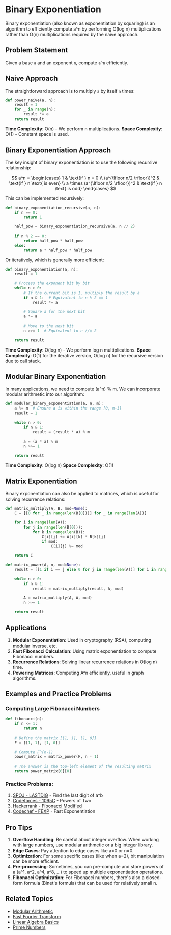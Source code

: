 # Binary Exponentiation

Binary exponentiation (also known as exponentiation by squaring) is an algorithm to efficiently compute a^n by performing O(log n) multiplications rather than O(n) multiplications required by the naive approach.

## Problem Statement

Given a base `a` and an exponent `n`, compute `a^n` efficiently.

## Naive Approach

The straightforward approach is to multiply `a` by itself `n` times:

```python
def power_naive(a, n):
    result = 1
    for _ in range(n):
        result *= a
    return result
```

**Time Complexity**: O(n) - We perform n multiplications.
**Space Complexity**: O(1) - Constant space is used.

## Binary Exponentiation Approach

The key insight of binary exponentiation is to use the following recursive relationship:

$$
a^n = 
\begin{cases}
1 & \text{if } n = 0 \\
(a^{\lfloor n/2 \rfloor})^2 & \text{if } n \text{ is even} \\
a \times (a^{\lfloor n/2 \rfloor})^2 & \text{if } n \text{ is odd}
\end{cases}
$$

This can be implemented recursively:

```python
def binary_exponentiation_recursive(a, n):
    if n == 0:
        return 1
    
    half_pow = binary_exponentiation_recursive(a, n // 2)
    
    if n % 2 == 0:
        return half_pow * half_pow
    else:
        return a * half_pow * half_pow
```

Or iteratively, which is generally more efficient:

```python
def binary_exponentiation(a, n):
    result = 1
    
    # Process the exponent bit by bit
    while n > 0:
        # If the current bit is 1, multiply the result by a
        if n & 1:  # Equivalent to n % 2 == 1
            result *= a
        
        # Square a for the next bit
        a *= a
        
        # Move to the next bit
        n >>= 1  # Equivalent to n //= 2
    
    return result
```

**Time Complexity**: O(log n) - We perform log n multiplications.
**Space Complexity**: O(1) for the iterative version, O(log n) for the recursive version due to call stack.

## Modular Binary Exponentiation

In many applications, we need to compute (a^n) % m. We can incorporate modular arithmetic into our algorithm:

```python
def modular_binary_exponentiation(a, n, m):
    a %= m  # Ensure a is within the range [0, m-1]
    result = 1
    
    while n > 0:
        if n & 1:
            result = (result * a) % m
        
        a = (a * a) % m
        n >>= 1
    
    return result
```

**Time Complexity**: O(log n)
**Space Complexity**: O(1)

## Matrix Exponentiation

Binary exponentiation can also be applied to matrices, which is useful for solving recurrence relations:

```python
def matrix_multiply(A, B, mod=None):
    C = [[0 for _ in range(len(B[0]))] for _ in range(len(A))]
    
    for i in range(len(A)):
        for j in range(len(B[0])):
            for k in range(len(B)):
                C[i][j] += A[i][k] * B[k][j]
                if mod:
                    C[i][j] %= mod
    
    return C

def matrix_power(A, n, mod=None):
    result = [[1 if i == j else 0 for j in range(len(A))] for i in range(len(A))]
    
    while n > 0:
        if n & 1:
            result = matrix_multiply(result, A, mod)
        
        A = matrix_multiply(A, A, mod)
        n >>= 1
    
    return result
```

## Applications

1. **Modular Exponentiation**: Used in cryptography (RSA), computing modular inverse, etc.
2. **Fast Fibonacci Calculation**: Using matrix exponentiation to compute Fibonacci numbers.
3. **Recurrence Relations**: Solving linear recurrence relations in O(log n) time.
4. **Powering Matrices**: Computing A^n efficiently, useful in graph algorithms.

## Examples and Practice Problems

### Computing Large Fibonacci Numbers

```python
def fibonacci(n):
    if n <= 1:
        return n
    
    # Define the matrix [[1, 1], [1, 0]]
    F = [[1, 1], [1, 0]]
    
    # Compute F^(n-1)
    power_matrix = matrix_power(F, n - 1)
    
    # The answer is the top-left element of the resulting matrix
    return power_matrix[0][0]
```

### Practice Problems:

1. [SPOJ - LASTDIG](https://www.spoj.com/problems/LASTDIG/) - Find the last digit of a^b
2. [Codeforces - 1095C](https://codeforces.com/problemset/problem/1095/C) - Powers of Two
3. [Hackerrank - Fibonacci Modified](https://www.hackerrank.com/challenges/fibonacci-modified/problem)
4. [Codechef - FEXP](https://www.codechef.com/problems/FEXP) - Fast Exponentiation

## Pro Tips

1. **Overflow Handling**: Be careful about integer overflow. When working with large numbers, use modular arithmetic or a big integer library.
2. **Edge Cases**: Pay attention to edge cases like a=0 or n=0.
3. **Optimization**: For some specific cases (like when a=2), bit manipulation can be more efficient.
4. **Pre-processing**: Sometimes, you can pre-compute and store powers of a (a^1, a^2, a^4, a^8, ...) to speed up multiple exponentiation operations.
5. **Fibonacci Optimization**: For Fibonacci numbers, there's also a closed-form formula (Binet's formula) that can be used for relatively small n.

## Related Topics

- [Modular Arithmetic](modular-arithmetic.md)
- [Fast Fourier Transform](fft.md)
- [Linear Algebra Basics](linear-algebra.md)
- [Prime Numbers](prime-numbers.md)
